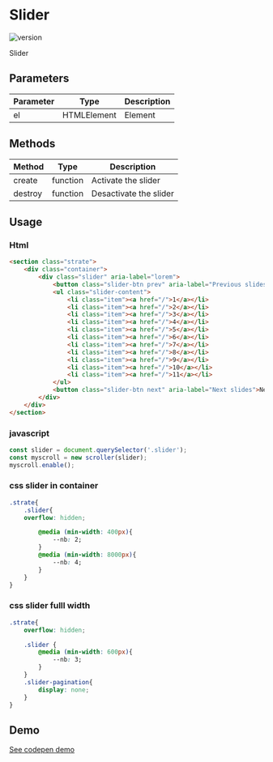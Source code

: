 
# Slider

![version](https://img.shields.io/github/manifest-json/v/Natjo/slider)

Slider


## Parameters
| Parameter | Type | Description |
| ------ | ------ | ------ |
| el | HTMLElement | Element |

## Methods
| Method | Type | Description |
| ------ | ------ | ------ |
| create | function | Activate the slider |
| destroy | function | Desactivate the slider |


## Usage

### Html
```html
<section class="strate">
    <div class="container">
        <div class="slider" aria-label="lorem">
            <button class="slider-btn prev" aria-label="Previous slides">Prev</button>
            <ul class="slider-content">
                <li class="item"><a href="/">1</a></li>
                <li class="item"><a href="/">2</a></li>
                <li class="item"><a href="/">3</a></li>
                <li class="item"><a href="/">4</a></li>
                <li class="item"><a href="/">5</a></li>
                <li class="item"><a href="/">6</a></li>
                <li class="item"><a href="/">7</a></li>
                <li class="item"><a href="/">8</a></li>
                <li class="item"><a href="/">9</a></li>
                <li class="item"><a href="/">10</a></li>
                <li class="item"><a href="/">11</a></li>
            </ul>
            <button class="slider-btn next" aria-label="Next slides">Next</button>
        </div>
    </div>
</section>
```

### javascript
```javascript
const slider = document.querySelector('.slider');
const myscroll = new scroller(slider);
myscroll.enable();
```

### css slider in container
```css
.strate{
    .slider{
    overflow: hidden;

        @media (min-width: 400px){
            --nb: 2;
        }
        @media (min-width: 8000px){
            --nb: 4;
        }
    }
}
```

### css slider fulll width
```css
.strate{
    overflow: hidden;

    .slider {
        @media (min-width: 600px){
            --nb: 3;
		}
    }
    .slider-pagination{
        display: none;
    }
}
```

## Demo
[See codepen demo](https://codepen.io/natjo/pen/JjOPMMX)